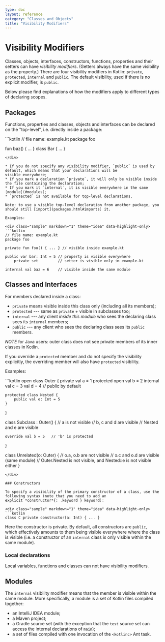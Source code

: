 ```yaml
---
type: doc
layout: reference
category: "Classes and Objects"
title: "Visibility Modifiers"
---
```


# Visibility Modifiers

Classes, objects, interfaces, constructors, functions, properties and their setters can have _visibility modifiers_.
(Getters always have the same visibility as the property.) 
There are four visibility modifiers in Kotlin: `private`, `protected`, `internal` and `public`.
The default visibility, used if there is no explicit modifier, is `public`.

Below please find explanations of how the modifiers apply to different types of declaring scopes.
  
## Packages
  
Functions, properties and classes, objects and interfaces can be declared on the "top-level", i.e. directly inside a package:

<div class="sample" markdown="1" theme="idea" data-highlight-only>
```kotlin
// file name: example.kt
package foo

fun baz() { ... }
class Bar { ... }
```
</div>

* If you do not specify any visibility modifier, `public` is used by default, which means that your declarations will be
visible everywhere;
* If you mark a declaration `private`, it will only be visible inside the file containing the declaration;
* If you mark it `internal`, it is visible everywhere in the same [module](#modules);
* `protected` is not available for top-level declarations.

Note: to use a visible top-level declaration from another package, you should still [import](packages.html#imports) it.

Examples:

<div class="sample" markdown="1" theme="idea" data-highlight-only>
```kotlin
// file name: example.kt
package foo

private fun foo() { ... } // visible inside example.kt

public var bar: Int = 5 // property is visible everywhere
    private set         // setter is visible only in example.kt
    
internal val baz = 6    // visible inside the same module
```
</div>

## Classes and Interfaces

For members declared inside a class:

* `private` means visible inside this class only (including all its members);
* `protected` --- same as `private` + visible in subclasses too;
* `internal` --- any client *inside this module* who sees the declaring class sees its `internal` members;
* `public` --- any client who sees the declaring class sees its `public` members.

*NOTE* for Java users: outer class does not see private members of its inner classes in Kotlin.

If you override a `protected` member and do not specify the visibility explicitly, the overriding member will also have `protected` visibility.
 
Examples:

<div class="sample" markdown="1" theme="idea" data-highlight-only>
```kotlin
open class Outer {
    private val a = 1
    protected open val b = 2
    internal val c = 3
    val d = 4  // public by default
    
    protected class Nested {
        public val e: Int = 5
    }
}

class Subclass : Outer() {
    // a is not visible
    // b, c and d are visible
    // Nested and e are visible

    override val b = 5   // 'b' is protected
}

class Unrelated(o: Outer) {
    // o.a, o.b are not visible
    // o.c and o.d are visible (same module)
    // Outer.Nested is not visible, and Nested::e is not visible either 
}
```
</div>

### Constructors

To specify a visibility of the primary constructor of a class, use the following syntax (note that you need to add an
explicit *constructor*{: .keyword } keyword):

<div class="sample" markdown="1" theme="idea" data-highlight-only>
```kotlin
class C private constructor(a: Int) { ... }
```
</div>

Here the constructor is private. By default, all constructors are `public`, which effectively
amounts to them being visible everywhere where the class is visible (i.e. a constructor of an `internal` class is only 
visible within the same module).
     
### Local declarations
     
Local variables, functions and classes can not have visibility modifiers.


## Modules

The `internal` visibility modifier means that the member is visible within the same module. More specifically,
a module is a set of Kotlin files compiled together:

  * an IntelliJ IDEA module;
  * a Maven project;
  * a Gradle source set (with the exception that the `test` source set can access the internal declarations of `main`);
  * a set of files compiled with one invocation of the `<kotlinc>` Ant task.
